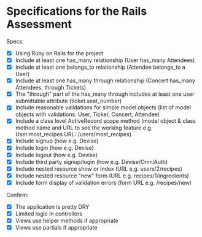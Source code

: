 # Specifications for the Rails Assessment

Specs:
- [x] Using Ruby on Rails for the project
- [x] Include at least one has_many relationship (User has_many Attendees)
- [x] Include at least one belongs_to relationship (Attendee belongs_to a User)
- [x] Include at least one has_many through relationship (Concert has_many Attendees, through Tickets)
- [x] The "through" part of the has_many through includes at least one user submittable attribute (ticket.seat_number)
- [x] Include reasonable validations for simple model objects (list of model objects with validations: User, Ticket, Concert, Attendee)
- [x] Include a class level ActiveRecord scope method (model object & class method name and URL to see the working feature e.g. User.most_recipes URL: /users/most_recipes)
- [x] Include signup (how e.g. Devise)
- [x] Include login (how e.g. Devise)
- [x] Include logout (how e.g. Devise)
- [x] Include third party signup/login (how e.g. Devise/OmniAuth)
- [x] Include nested resource show or index (URL e.g. users/2/recipes)
- [x] Include nested resource "new" form (URL e.g. recipes/1/ingredients)
- [x] Include form display of validation errors (form URL e.g. /recipes/new)

Confirm:
- [x] The application is pretty DRY
- [x] Limited logic in controllers
- [x] Views use helper methods if appropriate
- [x] Views use partials if appropriate
